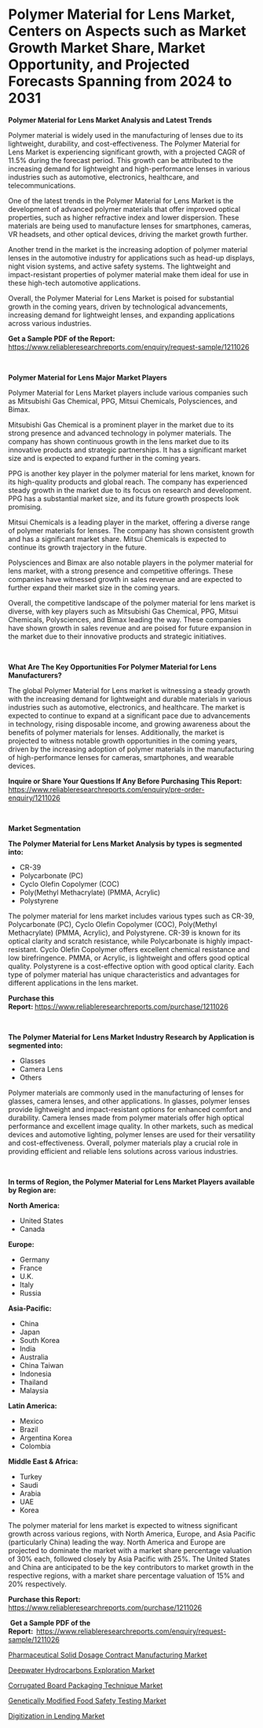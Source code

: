 <p><h1>Polymer Material for Lens Market, Centers on Aspects such as Market Growth Market Share, Market Opportunity, and Projected Forecasts Spanning from 2024 to 2031</h1></p><p><strong>Polymer Material for Lens Market Analysis and Latest Trends</strong></p>
<p><p>Polymer material is widely used in the manufacturing of lenses due to its lightweight, durability, and cost-effectiveness. The Polymer Material for Lens Market is experiencing significant growth, with a projected CAGR of 11.5% during the forecast period. This growth can be attributed to the increasing demand for lightweight and high-performance lenses in various industries such as automotive, electronics, healthcare, and telecommunications.</p><p>One of the latest trends in the Polymer Material for Lens Market is the development of advanced polymer materials that offer improved optical properties, such as higher refractive index and lower dispersion. These materials are being used to manufacture lenses for smartphones, cameras, VR headsets, and other optical devices, driving the market growth further.</p><p>Another trend in the market is the increasing adoption of polymer material lenses in the automotive industry for applications such as head-up displays, night vision systems, and active safety systems. The lightweight and impact-resistant properties of polymer material make them ideal for use in these high-tech automotive applications.</p><p>Overall, the Polymer Material for Lens Market is poised for substantial growth in the coming years, driven by technological advancements, increasing demand for lightweight lenses, and expanding applications across various industries.</p></p>
<p><strong>Get a Sample PDF of the Report:&nbsp;</strong> <a href="https://www.reliableresearchreports.com/enquiry/request-sample/1211026">https://www.reliableresearchreports.com/enquiry/request-sample/1211026</a></p>
<p>&nbsp;</p>
<p><strong>Polymer Material for Lens Major Market Players</strong></p>
<p><p>Polymer Material for Lens Market players include various companies such as Mitsubishi Gas Chemical, PPG, Mitsui Chemicals, Polysciences, and Bimax. </p><p>Mitsubishi Gas Chemical is a prominent player in the market due to its strong presence and advanced technology in polymer materials. The company has shown continuous growth in the lens market due to its innovative products and strategic partnerships. It has a significant market size and is expected to expand further in the coming years.</p><p>PPG is another key player in the polymer material for lens market, known for its high-quality products and global reach. The company has experienced steady growth in the market due to its focus on research and development. PPG has a substantial market size, and its future growth prospects look promising.</p><p>Mitsui Chemicals is a leading player in the market, offering a diverse range of polymer materials for lenses. The company has shown consistent growth and has a significant market share. Mitsui Chemicals is expected to continue its growth trajectory in the future.</p><p>Polysciences and Bimax are also notable players in the polymer material for lens market, with a strong presence and competitive offerings. These companies have witnessed growth in sales revenue and are expected to further expand their market size in the coming years.</p><p>Overall, the competitive landscape of the polymer material for lens market is diverse, with key players such as Mitsubishi Gas Chemical, PPG, Mitsui Chemicals, Polysciences, and Bimax leading the way. These companies have shown growth in sales revenue and are poised for future expansion in the market due to their innovative products and strategic initiatives.</p></p>
<p>&nbsp;</p>
<p><strong>What Are The Key Opportunities For Polymer Material for Lens Manufacturers?</strong></p>
<p><p>The global Polymer Material for Lens market is witnessing a steady growth with the increasing demand for lightweight and durable materials in various industries such as automotive, electronics, and healthcare. The market is expected to continue to expand at a significant pace due to advancements in technology, rising disposable income, and growing awareness about the benefits of polymer materials for lenses. Additionally, the market is projected to witness notable growth opportunities in the coming years, driven by the increasing adoption of polymer materials in the manufacturing of high-performance lenses for cameras, smartphones, and wearable devices.</p></p>
<p><strong>Inquire or Share Your Questions If Any Before Purchasing This Report:</strong> <a href="https://www.reliableresearchreports.com/enquiry/pre-order-enquiry/1211026">https://www.reliableresearchreports.com/enquiry/pre-order-enquiry/1211026</a></p>
<p>&nbsp;</p>
<p><strong>Market Segmentation</strong></p>
<p><strong>The Polymer Material for Lens Market Analysis by types is segmented into:</strong></p>
<p><ul><li>CR-39</li><li>Polycarbonate (PC)</li><li>Cyclo Olefin Copolymer (COC)</li><li>Poly(Methyl Methacrylate) (PMMA, Acrylic)</li><li>Polystyrene</li></ul></p>
<p><p>The polymer material for lens market includes various types such as CR-39, Polycarbonate (PC), Cyclo Olefin Copolymer (COC), Poly(Methyl Methacrylate) (PMMA, Acrylic), and Polystyrene. CR-39 is known for its optical clarity and scratch resistance, while Polycarbonate is highly impact-resistant. Cyclo Olefin Copolymer offers excellent chemical resistance and low birefringence. PMMA, or Acrylic, is lightweight and offers good optical quality. Polystyrene is a cost-effective option with good optical clarity. Each type of polymer material has unique characteristics and advantages for different applications in the lens market.</p></p>
<p><strong>Purchase this Report:&nbsp;</strong><a href="https://www.reliableresearchreports.com/purchase/1211026">https://www.reliableresearchreports.com/purchase/1211026</a></p>
<p>&nbsp;</p>
<p><strong>The Polymer Material for Lens Market Industry Research by Application is segmented into:</strong></p>
<p><ul><li>Glasses</li><li>Camera Lens</li><li>Others</li></ul></p>
<p><p>Polymer materials are commonly used in the manufacturing of lenses for glasses, camera lenses, and other applications. In glasses, polymer lenses provide lightweight and impact-resistant options for enhanced comfort and durability. Camera lenses made from polymer materials offer high optical performance and excellent image quality. In other markets, such as medical devices and automotive lighting, polymer lenses are used for their versatility and cost-effectiveness. Overall, polymer materials play a crucial role in providing efficient and reliable lens solutions across various industries.</p></p>
<p>&nbsp;</p>
<p><strong>In terms of Region, the Polymer Material for Lens Market Players available by Region are:</strong></p>
<p>
    <p> <strong> North America: </strong>
        <ul>
            <li>United States</li>
            <li>Canada</li>
        </ul>
        </p> 
    <p> <strong> Europe: </strong>
        <ul>
            <li>Germany</li>
            <li>France</li>
            <li>U.K.</li>
            <li>Italy</li>
            <li>Russia</li>
        </ul>
        </p> 
    <p> <strong> Asia-Pacific: </strong>
        <ul>
            <li>China</li>
            <li>Japan</li>
            <li>South Korea</li>
            <li>India</li>
            <li>Australia</li>
            <li>China Taiwan</li>
            <li>Indonesia</li>
            <li>Thailand</li>
            <li>Malaysia</li>
        </ul>
        </p> 
    <p> <strong> Latin America: </strong>
        <ul>
            <li>Mexico</li>
            <li>Brazil</li>
            <li>Argentina Korea</li>
            <li>Colombia</li>
        </ul>
        </p> 
    <p> <strong> Middle East & Africa: </strong>
        <ul>
            <li>Turkey</li>
            <li>Saudi</li>
            <li>Arabia</li>
            <li>UAE</li>
            <li>Korea</li>
        </ul>
    </p>
    </p>
<p><p>The polymer material for lens market is expected to witness significant growth across various regions, with North America, Europe, and Asia Pacific (particularly China) leading the way. North America and Europe are projected to dominate the market with a market share percentage valuation of 30% each, followed closely by Asia Pacific with 25%. The United States and China are anticipated to be the key contributors to market growth in the respective regions, with a market share percentage valuation of 15% and 20% respectively.</p></p>
<p><strong>Purchase this Report: </strong><a href="https://www.reliableresearchreports.com/purchase/1211026">https://www.reliableresearchreports.com/purchase/1211026</a></p>
<p>&nbsp;<strong>Get a Sample PDF of the Report:&nbsp;&nbsp;</strong><a href="https://www.reliableresearchreports.com/enquiry/request-sample/1211026">https://www.reliableresearchreports.com/enquiry/request-sample/1211026</a></p>
<p><strong></strong></p>
<p><p><a href="https://medium.com/p/bda5e6de38fb/edit">Pharmaceutical Solid Dosage Contract Manufacturing Market</a></p><p><a href="https://medium.com/p/966855d41e94/edit">Deepwater Hydrocarbons Exploration Market</a></p><p><a href="https://medium.com/p/28659c260682/edit">Corrugated Board Packaging Technique Market</a></p><p><a href="https://medium.com/p/c9dc1d434381/edit">Genetically Modified Food Safety Testing Market</a></p><p><a href="https://medium.com/p/36cdb1dc153e/edit">Digitization in Lending Market</a></p></p>